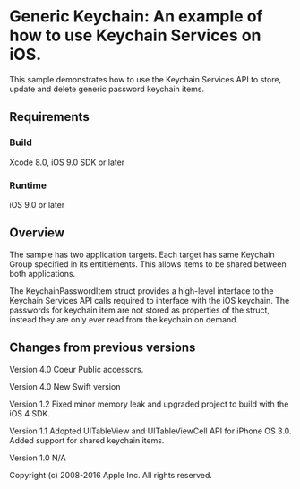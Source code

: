 # Generic Keychain: An example of how to use Keychain Services on iOS.

This sample demonstrates how to use the Keychain Services API to store, update and delete generic password keychain items.

## Requirements

### Build

Xcode 8.0, iOS 9.0 SDK or later

### Runtime

iOS 9.0 or later

## Overview

The sample has two application targets. Each target has same Keychain Group specified in its entitlements. This allows items to be shared between both applications.

The KeychainPasswordItem struct provides a high-level interface to the Keychain Services API calls required to interface with the iOS keychain. The passwords for keychain item are not stored as properties of the struct, instead they are only ever read from the keychain on demand.

## Changes from previous versions

Version 4.0 Coeur
    Public accessors.

Version 4.0
    New Swift version

Version 1.2
    Fixed minor memory leak and upgraded project to build with the iOS 4 SDK.

Version 1.1
    Adopted UITableView and UITableViewCell API for iPhone OS 3.0. Added support for shared keychain items. 

Version 1.0
    N/A

Copyright (c) 2008-2016 Apple Inc. All rights reserved.
